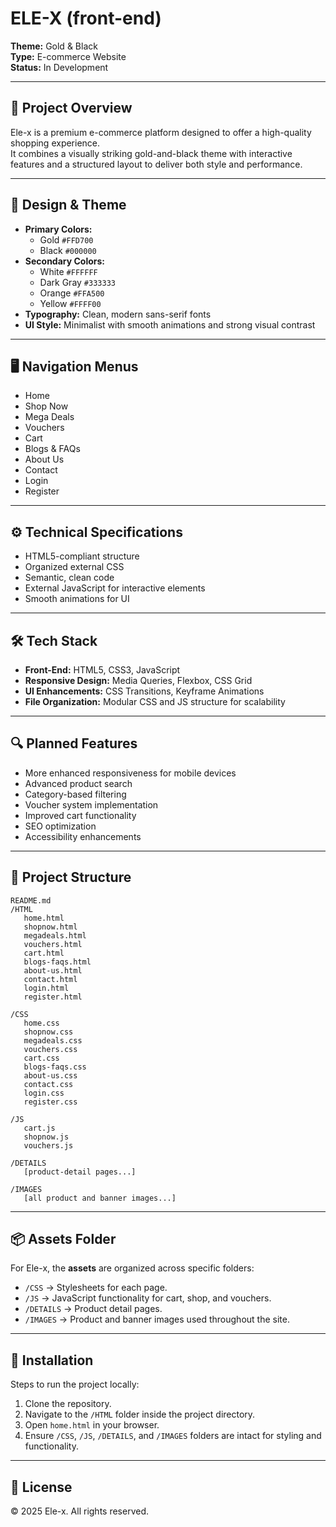 # ELE-X (front-end)

**Theme:** Gold & Black  
**Type:** E-commerce Website  
**Status:** In Development

---

## 📌 Project Overview
Ele-x is a premium e-commerce platform designed to offer a high-quality shopping experience.  
It combines a visually striking gold-and-black theme with interactive features and a structured layout to deliver both style and performance.

---

## 🎨 Design & Theme
- **Primary Colors:**
  - Gold `#FFD700`
  - Black `#000000`
- **Secondary Colors:**
  - White `#FFFFFF`
  - Dark Gray `#333333`
  - Orange `#FFA500`
  - Yellow `#FFFF00`
- **Typography:** Clean, modern sans-serif fonts
- **UI Style:** Minimalist with smooth animations and strong visual contrast

---

## 🖥️ Navigation Menus
- Home  
- Shop Now  
- Mega Deals  
- Vouchers  
- Cart  
- Blogs & FAQs  
- About Us  
- Contact  
- Login  
- Register  

---

## ⚙️ Technical Specifications 
- HTML5-compliant structure  
- Organized external CSS  
- Semantic, clean code  
- External JavaScript for interactive elements  
- Smooth animations for UI

---

## 🛠 Tech Stack
- **Front-End:** HTML5, CSS3, JavaScript  
- **Responsive Design:** Media Queries, Flexbox, CSS Grid  
- **UI Enhancements:** CSS Transitions, Keyframe Animations  
- **File Organization:** Modular CSS and JS structure for scalability

---

## 🔍 Planned Features
- More enhanced responsiveness for mobile devices  
- Advanced product search  
- Category-based filtering  
- Voucher system implementation  
- Improved cart functionality  
- SEO optimization  
- Accessibility enhancements

---

## 📂 Project Structure
```plaintext
README.md
/HTML
   home.html
   shopnow.html
   megadeals.html
   vouchers.html
   cart.html
   blogs-faqs.html
   about-us.html
   contact.html
   login.html
   register.html

/CSS
   home.css
   shopnow.css
   megadeals.css
   vouchers.css
   cart.css
   blogs-faqs.css
   about-us.css
   contact.css
   login.css
   register.css

/JS
   cart.js
   shopnow.js
   vouchers.js

/DETAILS
   [product-detail pages...]

/IMAGES
   [all product and banner images...]
```
---

## 📦 Assets Folder
For Ele-x, the **assets** are organized across specific folders:  
- `/CSS` → Stylesheets for each page.  
- `/JS` → JavaScript functionality for cart, shop, and vouchers.  
- `/DETAILS` → Product detail pages.  
- `/IMAGES` → Product and banner images used throughout the site.

---

## 🚀 Installation
Steps to run the project locally:  
1. Clone the repository.  
2. Navigate to the `/HTML` folder inside the project directory.  
3. Open `home.html` in your browser.  
4. Ensure `/CSS`, `/JS`, `/DETAILS`, and `/IMAGES` folders are intact for styling and functionality.

---

## 📜 License
© 2025 Ele-x. All rights reserved.

